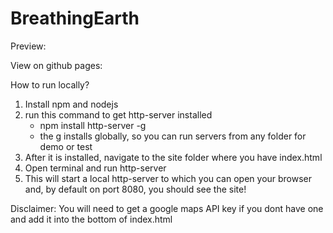 # BreathingEarth

Preview:

View on github pages:

How to run locally?
1. Install npm and nodejs
2. run this command to get http-server installed
    - npm install http-server -g
    * the g installs globally, so you can run servers from any folder for demo or test
3. After it is installed, navigate to the site folder where you have index.html
4. Open terminal and run http-server
5. This will start a local http-server to which you can open your browser and, by default on port 8080, you should see the site!

Disclaimer: You will need to get a google maps API key if you dont have one and add it into the bottom of index.html
